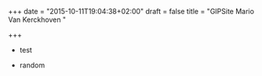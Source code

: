 +++
date = "2015-10-11T19:04:38+02:00"
draft = false
title = "GIPSite Mario Van Kerckhoven	"

+++

+ test
- random